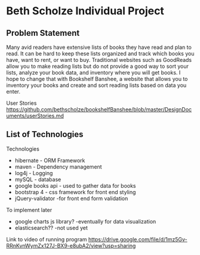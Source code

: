 # Beth Scholze Individual Project

## Problem Statement

Many avid readers have extensive lists of books they have read and plan to read. 
It can be hard to keep these lists organized and track which books you 
have, want to rent, or want to buy. Traditional websites such as 
GoodReads allow you to make reading lists but do not provide a 
good way to sort your lists, analyze your book data, and inventory where you will get books. I
hope to change that with Bookshelf Banshee, a website that allows you to 
inventory your books and create and sort reading lists based on data you enter.

User Stories
https://github.com/bethscholze/bookshelfBanshee/blob/master/DesignDocuments/userStories.md

## List of Technologies

Technologies
- hibernate - ORM Framework
- maven - Dependency management
- log4j - Logging
- mySQL - database
- google books api - used to gather data for books
- bootstrap 4 - css framework for front end styling
- jQuery-validator -for front end form validation

To implement later
- google charts js library? -eventually for data visualization
- elasticsearch?? -not used yet


Link to video of running program
https://drive.google.com/file/d/1mz5Gv-RRnKvnWymZx127J-BX9-e8ubA2/view?usp=sharing

